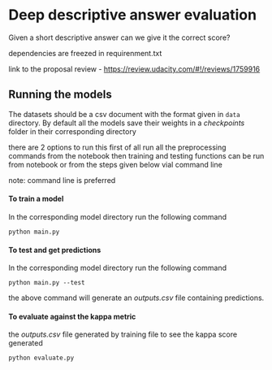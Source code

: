 # Deep descriptive answer evaluation
Given a short descriptive answer can we give it the correct score?


dependencies are freezed in requirenment.txt

link to the proposal review - https://review.udacity.com/#!/reviews/1759916

## Running the models

The datasets should be a csv document with the format given in `data` directory.
By default all the models save their weights in a _checkpoints_ folder in their corresponding directory

there are 2 options to run this first of all run all the preprocessing commands from the notebook then training and testing functions can be run from notebook or from the steps given below vial command line

note: command line is preferred

#### To train a model
In the corresponding model directory run the following command

`python main.py`

#### To test and get predictions
In the corresponding model directory run the following command

`python main.py --test`

the above command will generate an _outputs.csv_ file containing predictions.

#### To evaluate against the kappa metric

 the _outputs.csv_ file generated by training file to see the kappa score generated

`python evaluate.py`
